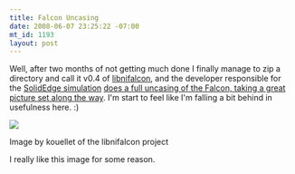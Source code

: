 ```yaml
--- 
title: Falcon Uncasing
date: 2008-06-07 23:25:22 -07:00
mt_id: 1193
layout: post
---
```

Well, after two months of not getting much done I finally manage to zip a directory and call it v0.4 of [libnifalcon][1], and the developer responsible for the [SolidEdge simulation][2] [does a full uncasing of the Falcon, taking a great picture set along the way][3]. I'm start to feel like I'm falling a bit behind in usefulness here. :)

[![][4]][3]

Image by kouellet of the libnifalcon project

I really like this image for some reason. 

   [1]: http://www.sourceforge.net/projects/libnifalcon
   [2]: http://www.nonpolynomial.com/archives/2008/05/solidedge-simulation-of-the-novint-falco.php
   [3]: http://picasaweb.google.com/kouellet/FalconProject?authkey=kAvHYd9lo5A
   [4]: http://images.nonpolynomial.com/nonpolynomial.com/blog/deskfalcon.jpg


